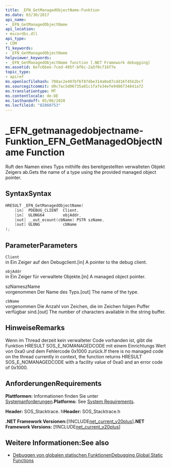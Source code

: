 ```yaml
---
title: _EFN_GetManagedObjectName-Funktion
ms.date: 03/30/2017
api_name:
- _EFN_GetManagedObjectName
api_location:
- mscordbi.dll
api_type:
- COM
f1_keywords:
- _EFN_GetManagedObjectName
helpviewer_keywords:
- _EFN_GetManagedObjectName function [.NET Framework debugging]
ms.assetid: 6e7c6bee-7ced-495f-bf6c-2a5f0c716f7e
topic_type:
- apiref
ms.openlocfilehash: 708ac2e407bf6f87dbe314a0e87cdd16f45b2bcf
ms.sourcegitcommit: d9c7ac5d06735a01c1fafe34efe9486734841a72
ms.translationtype: MT
ms.contentlocale: de-DE
ms.lasthandoff: 05/06/2020
ms.locfileid: "82860753"
---
```

# <a name="_efn_getmanagedobjectname-function"></a><span data-ttu-id="a7a76-102">\_EFN\_getmanagedobjectname-Funktion</span><span class="sxs-lookup"><span data-stu-id="a7a76-102">\_EFN\_GetManagedObjectName Function</span></span>
<span data-ttu-id="a7a76-103">Ruft den Namen eines Typs mithilfe des bereitgestellten verwalteten Objekt Zeigers ab.</span><span class="sxs-lookup"><span data-stu-id="a7a76-103">Gets the name of a type using the provided managed object pointer.</span></span>  
  
## <a name="syntax"></a><span data-ttu-id="a7a76-104">Syntax</span><span class="sxs-lookup"><span data-stu-id="a7a76-104">Syntax</span></span>  
  
```cpp  
HRESULT _EFN_GetManagedObjectName(  
    [in]  PDEBUG_CLIENT  Client,  
    [in]  ULONG64        objAddr,  
    [out] __out_ecount(cbName) PSTR szName,  
    [out] ULONG          cbName  
);  
```  
  
## <a name="parameters"></a><span data-ttu-id="a7a76-105">Parameter</span><span class="sxs-lookup"><span data-stu-id="a7a76-105">Parameters</span></span>  
 `Client`  
 <span data-ttu-id="a7a76-106">in Ein Zeiger auf den Debugclient.</span><span class="sxs-lookup"><span data-stu-id="a7a76-106">[in] A pointer to the debug client.</span></span>  
  
 `objAddr`  
 <span data-ttu-id="a7a76-107">in Ein Zeiger für verwaltete Objekte.</span><span class="sxs-lookup"><span data-stu-id="a7a76-107">[in] A managed object pointer.</span></span>  
  
 <span data-ttu-id="a7a76-108">szName</span><span class="sxs-lookup"><span data-stu-id="a7a76-108">szName</span></span>  
 <span data-ttu-id="a7a76-109">vorgenommen Der Name des Typs.</span><span class="sxs-lookup"><span data-stu-id="a7a76-109">[out] The name of the type.</span></span>  
  
 `cbName`  
 <span data-ttu-id="a7a76-110">vorgenommen Die Anzahl von Zeichen, die im Zeichen folgen Puffer verfügbar sind.</span><span class="sxs-lookup"><span data-stu-id="a7a76-110">[out] The number of characters available in the string buffer.</span></span>  
  
## <a name="remarks"></a><span data-ttu-id="a7a76-111">Hinweise</span><span class="sxs-lookup"><span data-stu-id="a7a76-111">Remarks</span></span>  
 <span data-ttu-id="a7a76-112">Wenn im Thread derzeit kein verwalteter Code vorhanden ist, gibt die Funktion HRESULT SOS_E_NOMANAGEDCODE mit einem Einrichtungs Wert von 0xa0 und dem Fehlercode 0x1000 zurück.</span><span class="sxs-lookup"><span data-stu-id="a7a76-112">If there is no managed code on the thread currently in context, the function returns HRESULT SOS_E_NOMANAGEDCODE with a facility value of 0xa0 and an error code of 0x1000.</span></span>  
  
## <a name="requirements"></a><span data-ttu-id="a7a76-113">Anforderungen</span><span class="sxs-lookup"><span data-stu-id="a7a76-113">Requirements</span></span>  
 <span data-ttu-id="a7a76-114">**Plattformen:** Informationen finden Sie unter [Systemanforderungen](../../get-started/system-requirements.md).</span><span class="sxs-lookup"><span data-stu-id="a7a76-114">**Platforms:** See [System Requirements](../../get-started/system-requirements.md).</span></span>  
  
 <span data-ttu-id="a7a76-115">**Header:** SOS_Stacktrace. h</span><span class="sxs-lookup"><span data-stu-id="a7a76-115">**Header:** SOS_Stacktrace.h</span></span>  
  
 <span data-ttu-id="a7a76-116">**.NET Framework Versionen:**[!INCLUDE[net_current_v20plus](../../../../includes/net-current-v20plus-md.md)]</span><span class="sxs-lookup"><span data-stu-id="a7a76-116">**.NET Framework Versions:** [!INCLUDE[net_current_v20plus](../../../../includes/net-current-v20plus-md.md)]</span></span>  
  
## <a name="see-also"></a><span data-ttu-id="a7a76-117">Weitere Informationen:</span><span class="sxs-lookup"><span data-stu-id="a7a76-117">See also</span></span>

- [<span data-ttu-id="a7a76-118">Debuggen von globalen statischen Funktionen</span><span class="sxs-lookup"><span data-stu-id="a7a76-118">Debugging Global Static Functions</span></span>](debugging-global-static-functions.md)
